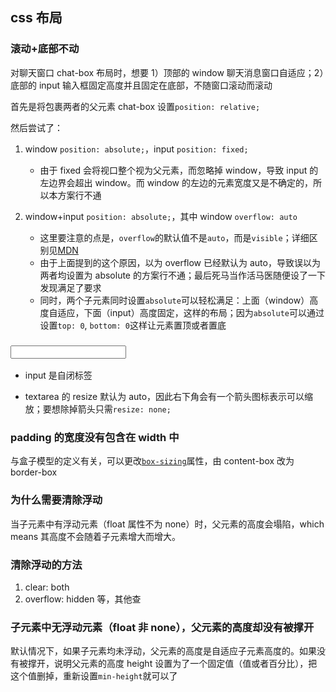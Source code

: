 ## css 布局

### 滚动+底部不动

对聊天窗口 chat-box 布局时，想要 1）顶部的 window 聊天消息窗口自适应；2）底部的 input 输入框固定高度并且固定在底部，不随窗口滚动而滚动

首先是将包裹两者的父元素 chat-box 设置`position: relative;`

然后尝试了：

1. window `position: absolute;`，input `position: fixed;`

   - 由于 fixed 会将视口整个视为父元素，而忽略掉 window，导致 input 的左边界会超出 window。而 window 的左边的元素宽度又是不确定的，所以本方案行不通

2. window+input `position: absolute;`，其中 window `overflow: auto`
   - 这里要注意的点是，`overflow`的默认值不是`auto`，而是`visible`；详细区别见[MDN](https://developer.mozilla.org/en-US/docs/Web/CSS/overflow)
   - 由于上面提到的这个原因，以为 overflow 已经默认为 auto，导致误以为两者均设置为 absolute 的方案行不通；最后死马当作活马医随便设了一下发现满足了要求
   - 同时，两个子元素同时设置`absolute`可以轻松满足：上面（window）高度自适应，下面（input）高度固定，这样的布局；因为`absolute`可以通过设置`top: 0`, `bottom: 0`这样让元素置顶或者置底

### <input type="text/textarea" />

- input 是自闭标签

- textarea 的 resize 默认为 auto，因此右下角会有一个箭头图标表示可以缩放；要想除掉箭头只需`resize: none;`

### padding 的宽度没有包含在 width 中

与盒子模型的定义有关，可以更改[`box-sizing`](https://developer.mozilla.org/zh-CN/docs/Web/CSS/box-sizing)属性，由 content-box 改为 border-box

### 为什么需要清除浮动

当子元素中有浮动元素（float 属性不为 none）时，父元素的高度会塌陷，which means 其高度不会随着子元素增大而增大。

### 清除浮动的方法

1. clear: both
2. overflow: hidden
   等，其他查

### 子元素中无浮动元素（float 非 none），父元素的高度却没有被撑开

默认情况下，如果子元素均未浮动，父元素的高度是自适应子元素高度的。如果没有被撑开，说明父元素的高度 height 设置为了一个固定值（值或者百分比），把这个值删掉，重新设置`min-height`就可以了
